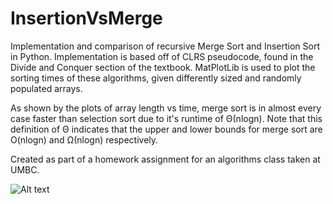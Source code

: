 # InsertionVsMerge
Implementation and comparison of recursive Merge Sort and Insertion Sort in Python. Implementation is based off of CLRS pseudocode, found in the Divide and Conquer section of the textbook. MatPlotLib is used to plot the sorting times of these algorithms, given differently sized and randomly populated arrays. 

As shown by the plots of array length vs time, merge sort is in almost every case faster than selection sort due to it's runtime of Θ(nlogn). Note that this definition of Θ indicates that the upper and lower bounds for merge sort are O(nlogn) and Ω(nlogn) respectively. 

Created as part of a homework assignment for an algorithms class taken at UMBC. 

<img
  src="Insertion_Sort_Times.jpg"
  alt="Alt text"
  title="Optional title"
  style="display: inline-block; margin: 0 auto; max-width: 300px">
